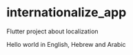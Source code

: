 # internationalize_app

Flutter project about localization

Hello world in English, Hebrew and Arabic
